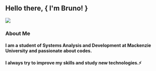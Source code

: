 ## Hello there, { I'm Bruno! }

<img src="https://img.shields.io/static/v1?label=-&message=LinkedIn&color=0077B5&style=plastic&logo&link=https://www.linkedin.com/in/bruno-henrique-9bb89a18b/"/>


### About Me

#### I am a student of Systems Analysis and Development at Mackenzie University and passionate about codes.
#### I always try to improve my skills and study new technologies.⚡
